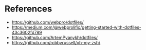 # References

* https://github.com/webpro/dotfiles/
* https://medium.com/@webprolific/getting-started-with-dotfiles-43c3602fd789
* https://github.com/ArtemPyanykh/dotfiles/
* https://github.com/robbyrussell/oh-my-zsh/
